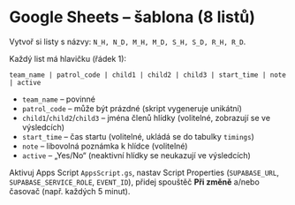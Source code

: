# Google Sheets – šablona (8 listů)

Vytvoř si listy s názvy: `N_H, N_D, M_H, M_D, S_H, S_D, R_H, R_D`.

Každý list má hlavičku (řádek 1):
```
team_name | patrol_code | child1 | child2 | child3 | start_time | note | active
```
- `team_name` – povinné
- `patrol_code` – může být prázdné (skript vygeneruje unikátní)
- `child1`/`child2`/`child3` – jména členů hlídky (volitelné, zobrazují se ve výsledcích)
- `start_time` – čas startu (volitelné, ukládá se do tabulky `timings`)
- `note` – libovolná poznámka k hlídce (volitelné)
- `active` – „Yes/No“ (neaktivní hlídky se neukazují ve výsledcích)

Aktivuj Apps Script `AppsScript.gs`, nastav Script Properties (`SUPABASE_URL`, `SUPABASE_SERVICE_ROLE`, `EVENT_ID`), přidej spouštěč **Při změně** a/nebo časovač (např. každých 5 minut).
